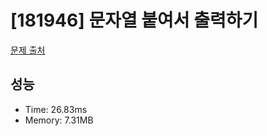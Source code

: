 # [181946] 문자열 붙여서 출력하기

[문제 출처](https://school.programmers.co.kr/learn/courses/30/lessons/181946)

## 성능

- Time: 26.83ms
- Memory: 7.31MB